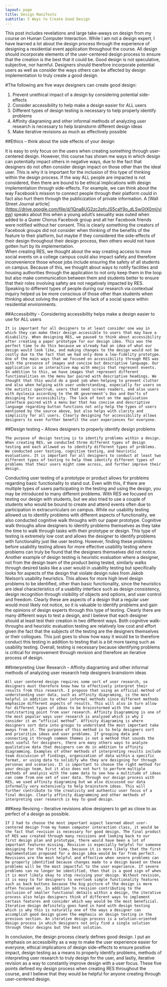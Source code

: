```yaml
---
layout: page
title: Design Manifesto
subtitle: 5 Ways to Create Good Design
---
```


This post includes revelations and large take-aways on design from my course on Human Computer Interaction. While I am not a design expert, I have learned a lot about the design process through the experience of designing a residential event application throughout the course. All design should incorporate elements of the user-centered design process to ensure that the creation is the best that it could be. Good design is not speculative, subjective, nor harmful. Designers should therefore incorporate potential users as well as consider the ways others can be affected by design implementation to truly create a good design. 

#The following are five ways designers can create good design:

1.	Prevent unethical impact of a design by considering potential side-effects 
2.	Consider accessibility to help make a design easier for ALL users
3.	Different types of design testing is necessary to help properly identify problems 
4.	Affinity diagraming and other informal methods of analyzing user research is necessary to help brainstorm different design ideas
5.	Make iterative revisions as much as effectively possible

##Ethics – think about the side effects of your design 

It is easy to only focus on the users when creating something through user-centered design.  However, this course has shown me ways in which design can potentially impact others in negative ways, due to the fact that designers do not often consider design impact on those other than the ideal user. This is why it is important for the inclusion of this type of thinking within the design process. If the way ALL people are impacted is not considered, then there are bound to be ethical implications with design implementation through side-effects. For example, we can think about the way Facebook’s mission to connect people through their platform could in fact also hurt them through the publicization of private information. A [Wall Street Journal article] (https://drive.google.com/file/d/1Qna8UG2zc2pfcJS5caY9o_dLSwGtX0mI/view) speaks about this when a young adult’s sexuality was outed when added to a Queer Chorus Facebook group and all her Facebook friends were notified without her consent. This is clearly something the creators of Facebook groups did not consider when thinking of the benefits of the feature to their platform, but maybe if they considered the side-effects of their design throughout their design process, then others would not have gotten hurt by its implementation.  
When creating RES, we thought about the way creating access to more social events on a college campus could also impact safety and therefore inconvenience those whose jobs include ensuring the safety of all students on campus. Because of this, we thought about ways to notify facilities and housing authorities through the application to not only keep them in the loop but also make communication between them and students better to ensure that their roles involving safety are not negatively impacted by RES. Speaking to different types of people during our research via contextual inquiry helped us be more conscious of those other than students when thinking about solving the problem of the lack of a social space within residential environments.

##Accessibility - Considering accessibility helps make a design easier to use for ALL users

	It is important for all designers to at least consider one way in which they can make their design accessible to users that may have a disability. When designing RES, we paused to think about accessibility after creating a paper prototype for our design idea. This was the perfect time to do this because we already had an idea of what our design would look like, and making changes to the design would not be costly due to the fact that we had only done a low-fidelity prototype. One of the main ways that we focused on accessibility through RES was with the presence of images and concise but descriptive language. Our application is an interactive map with emojis that represent events. In addition to this, we have images that represent different functionalities on the menu bar paired with descriptive headings. We thought that this would do a good job when helping to prevent clutter and also when helping with user understanding, especially for users on the autistic spectrum, users that need screen readers, and also users with dyslexia according to the UK government’s Dos and Don’ts of designing for accessibility. The lack of text on the application interface paired with a menu bar that has concise and descriptive language regarding button functions not only help the types of users mentioned by the source above, but also helps with clarity and simplicity for all users. Clearly designing for accessibility allows designers to even further benefit the user experiences for everyone.

##Design testing – Allows designers to properly identify design problems

	The purpose of design testing is to identify problems within a design. When creating RES, we conducted three different types of design testing and each allowed us to identify different types of problems. We conducted user testing, cognitive testing, and heuristic evaluations. It is important for all designers to conduct at least two different types of testing to help them identify different types of problems that their users might come across, and further improve their design. 
Conducting user testing of a prototype or product allows for problems regarding basic functionality to stand out. Even with this, if there are multiple types of users participating in the testing and using the design, you may be introduced to many different problems. With RES we focused on testing our design with students, but we also tried to use a couple of students who would be bound to create and attend events often due to participation in extracurriculars on campus. 
While our usability testing allowed us to identify problems with different aspects of functionality, we also conducted cognitive walk throughs with our paper prototype. Cognitive walk throughs allow designers to identify problems themselves as they take the time to walk through tasks with their prototype or design. This type of testing is extremely low cost and allows the designer to identify problems with functionality just like user testing. However, finding these problems before usability testing allows for more effective usability testing where problems can truly be found that the designers themselves did not notice. 
Another example of design testing is heuristic evaluation where a designer, not from the design team of the product being tested, similarly walks through desired tasks like a user would in usability testing but specifically looks for aspects of the design that violate design rules from Jakob Nielson’s usability heuristics. This allows for more high level design problems to be identified, other than basic functionality, since the heuristics are ideal characteristics of a usability interface such as design consistency, design recognition through visibility of objects and options, and user control and freedom.  Clearly these are aspects of a design that a regular user would most likely not notice, so it is valuable to identify problems and gain the opinions of design experts through this type of testing.
Clearly there are many different ways to test a design, and I believe that each designer should at least test their creation in two different ways. Both cognitive walk-throughs and heuristic evaluation testing are relatively low cost and effort given the fact that the subjects of the testing are the designers themselves or their collogues. This just goes to show how easy it would be to therefore conduct this testing in addition to testing that is a bit more taxing such as usability testing. Overall, testing is necessary because identifying problems is critical for improvement through revision and therefore an iterative process of design.

##Interpreting User Research – Affinity diagraming and other informal methods of analyzing user research help designers brainstorm ideas

	All user centered design requires some sort of user research, so designers must therefore know how to effectively interpret their results from this research. I propose that using an official method of understanding user data, such as affinity diagraming, is the most helpful in addition to other informal methods since different methods emphasize different aspects of results. This will also in turn allow for different types of ideas to be brainstormed with the same root/starting point from user research. Affinity Diagramming is one of the most popular ways user research is analyzed which is why I consider it an “official method”. Affinity diagraming is where designers sort data into groups to understand the most important take aways from it. The purpose of this method is to help designers sort and prioritize ideas and user problems. If grouping data and connecting it through common themes is not a method that sounds the most useful for designers, there are many others ways to analyze qualitative data that designers can do in addition to affinity diagramming. Examples of other methods of interpreting results include team discussion of findings, organization of data within a specific format, or using data to solidify who they are designing for through personas and scenarios. It is important to choose the right method for your design team, but it also does not hurt to perform multiple methods of analysis with the same data to see how a multitude of ideas can come from one set of user data. Through our design process with RES, we used affinity diagraming but we also discussed our data informally very extensively to help brainstorm ideas. This will further contribute to the creativity and authentic user focus of a final design. Clearly affinity diagramming and other methods of interpreting user research is key to good design.

##Keep Revising – Iterative revisions allow designers to get as close to as perfect of a design as possible.

	If I had to choose the most important aspect learned about user-centered design from my human computer interaction class, it would be the fact that revision is necessary for good design. The final product of RES was created through many revisions and looking back to our first design plan and prototype, there would have been a lot of important features missing. Revision is especially helpful for someone designing for the first time, because it is more likely that the first implementation proposed for a design idea would be far from perfect. Revisions are the most helpful and effective when severe problems can be properly identified because changes made to a design based on these problems will be the most impactful to the user experience. If severe problems can no longer be identified, then that is a good sign of when it is most likely okay to stop revising your design. Without revision, it is easy to for designers to overlook simple functionality features such as back buttons because the big picture of the design is more often focused on. In addition to revision contributing to the inclusion of smaller functional details within a design, the iterative process also helps designers think of different ways to implement certain features and consider which way would be the most beneficial. Iterative design definitely goes hand in hand with design testing which is why this is naturally one of the ways a designer can accomplish good design given the emphasis on design testing in the previous section. An iterative design process is a solution-oriented design process in which designers not only find a single solution through their designs but the best solution. 


In conclusion, the design process clearly defines good design. I put an emphasis on accessibility as a way to make the user experience easier for everyone, ethical implications of design side-effects to ensure positive impact, design testing as a means to properly identify problems, methods of interpreting user research to truly design for the user, and lastly, iterative revision as a way to constantly improve design with a user focus. These five points defined my design process when creating RES throughout the course, and I believe that they would be helpful for anyone creating through user-centered design. 

